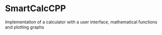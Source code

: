# SmartCalcCPP
Implementation of a calculator with a user interface, mathematical functions and plotting graphs
